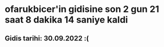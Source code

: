 # ofarukbicer'in gidisine son 2 gun 21 saat 8 dakika 14 saniye kaldi

## Gidis tarihi: 30.09.2022 :(